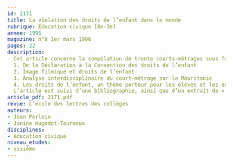 ```yaml
---
id: 2171
title: La violation des droits de l’enfant dans le monde
rubrique: Éducation civique [6e-3e]
annee: 1995
magazine: n°8 1er mars 1996
pages: 22
description: 
  Cet article concerne la compilation de trente courts-métrages sous forme de lettres vidéo, réunis dans le film, « Contre l’oubli », pour le trentième anniversaire de l’organisation non gouvernementale Amnesty International. Cette compilation donne des occasions de travaux interdisciplinaires et d’initiation au langage de l’image, en particulier sur un thème sensible et motivant auprès de nos élèves – les droits de l’enfant.
  1. De la Déclaration à la Convention des droits de l’enfant
  2. Image filmique et droits de l’enfant
  3. Analyse interdisciplinaire du court-métrage sur la Mauritanie
  4. Les droits de l’enfant, un thème porteur pour les élèves et les enseignants
  L’article est suivi d’une bibliographie, ainsi que d’un extrait de « La Convention sur les droits de l’enfant ».
article_pdf: 2171.pdf
revue: L’école des lettres des collèges
auteurs:
- Jean Perlein
- Janine Hugodot-Tourneux
disciplines:
- éducation civique
niveau_etudes:
- sixième
---
```


